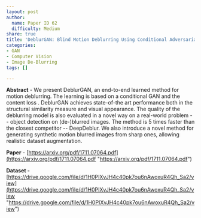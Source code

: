 ```yaml
---
layout: post
author:
  name: Paper ID 62
  difficulty: Medium
share: true
title: 'DeblurGAN: Blind Motion Deblurring Using Conditional Adversarial Networks'
categories:
- GAN
- Computer Vision
- Image De-Blurring
tags: []

---
```

**Abstract** - We present DeblurGAN, an end-to-end learned method for motion deblurring. The learning is based on a conditional GAN and the content loss . DeblurGAN achieves state-of-the art performance both in the structural similarity measure and visual appearance. The quality of the deblurring model is also evaluated in a novel way on a real-world problem -- object detection on (de-)blurred images. The method is 5 times faster than the closest competitor -- DeepDeblur. We also introduce a novel method for generating synthetic motion blurred images from sharp ones, allowing realistic dataset augmentation.

**Paper** - [https://arxiv.org/pdf/1711.07064.pdf](https://arxiv.org/pdf/1711.07064.pdf "https://arxiv.org/pdf/1711.07064.pdf")

**Dataset -** [https://drive.google.com/file/d/1H0PIXvJH4c40pk7ou6nAwoxuR4Qh_Sa2/view](https://drive.google.com/file/d/1H0PIXvJH4c40pk7ou6nAwoxuR4Qh_Sa2/view "https://drive.google.com/file/d/1H0PIXvJH4c40pk7ou6nAwoxuR4Qh_Sa2/view")